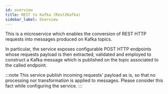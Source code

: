 ```yaml
---
id: overview
title: REST to Kafka (Rest2Kafka)
sidebar_label: Overview
---
```




This is a microservice which enables the conversion of REST HTTP requests into messages
produced on Kafka topics.

In particular, the service exposes configurable POST HTTP endpoints whose requests
payload is then extracted, validated and employed to construct a Kafka message which is
published on the topic associated to the called endpoint.

:::note
This service publish incoming requests' payload as is, so that no processing nor
transformation is applied to messages. Please consider this fact while configuring the service.
:::
